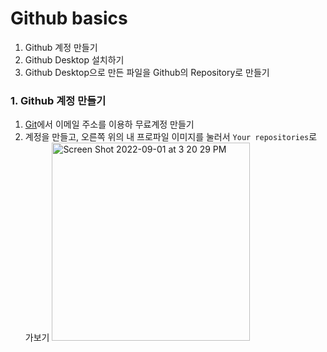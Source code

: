 # Github basics

1. Github 계정 만들기
2. Github Desktop 설치하기 
3. Github Desktop으로 만든 파일을 Github의 Repository로 만들기 

### 1. Github 계정 만들기
1) [Git](https://github.com/)에서 이메일 주소를 이용하 무료계정 만들기
2) 계정을 만들고, 오른쪽 위의 내 프로파일 이미지를 눌러서 `Your repositories`로 가보기 <img width="317" alt="Screen Shot 2022-09-01 at 3 20 29 PM" src="https://user-images.githubusercontent.com/2341775/187848151-0facce06-0ae0-4973-95e7-bdecd7051103.png">
